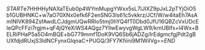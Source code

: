 $START$e7HHHHyNAXaTEub0p4WYmMupgYWxx5sL7lJIXZ9pJxL2pTYjOiO5b1GUBHNKC+w7aO70XNx0efk6F2enSNG3ls61c5vkkrz/JCf/W/w4itaEh7AsAmlNIVK894ZsfAwdLCJdgmUQwRRIo5tmj0hYQ4fT0Dbd0JfU16QBZcVxUDcEIeQPcFFzi7rgjm+qF4jQYeXiWS4AQgz7YllwEwyvgWgLW9/kmUBlfx+l4Wx+BELRiPHaP5a5O4mBQE+bG779mmf1DoK9VQ6Sb6jADZg/IrEdgmcfgjPdt2gBUXfdjdRUxjS3ldNCFynxGlqnaC+PUGQ/3FY7Kfiini9M1WiIVg==$END$